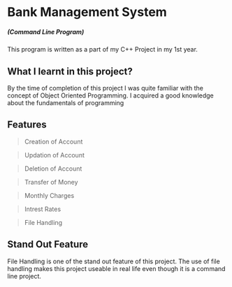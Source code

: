 # Bank Management System
##### (Command Line Program)

This program is written as a part of my C++ Project in my 1st year.

## What I learnt in this project?

By the time of completion of this project I was quite familiar with the concept of Object Oriented Programming. I acquired a good knowledge about the fundamentals of programming

## Features

> Creation of Account

> Updation of Account

> Deletion of Account

> Transfer of Money

> Monthly Charges

> Intrest Rates

> File Handling
 

## Stand Out Feature

File Handling is one of the stand out feature of this project. The use of file handling makes this project useable in real life even though it is a command line project.
